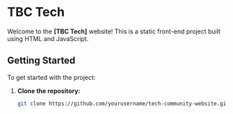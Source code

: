 # TBC Tech

Welcome to the **[TBC Tech]** website! This is a static front-end project built using HTML and JavaScript.

## Getting Started

To get started with the project:

1. **Clone the repository:**
   ```bash
   git clone https://github.com/yourusername/tech-community-website.git

